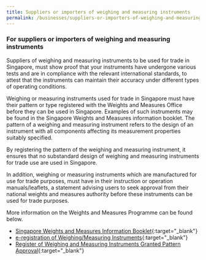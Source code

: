 ```yaml
---
title: Suppliers or importers of weighing and measuring instruments
permalink: /businesses/suppliers-or-importers-of-weighing-and-measuring-instruments
---
```

### For suppliers or importers of weighing and measuring instruments 

Suppliers of weighing and measuring instruments to be used for trade in Singapore, must show proof that your instruments have undergone various tests and are in compliance with the relevant international standards, to attest that the instruments can maintain their accuracy under different types of operating conditions. 

Weighing or measuring instruments used for trade in Singapore must have their pattern or type registered with the Weights and Measures Office before they can be used in Singapore. Examples of such instruments may be found in the Singapore Weights and Measures information booklet. The pattern of a weighing and measuring instrument refers to the design of an instrument with all components affecting its measurement properties suitably specified.

By registering the pattern of the weighing and measuring instrument, it ensures that no substandard design of weighing and measuring instruments for trade use are used in Singapore.

In addition, weighing or measuring instruments which are manufactured for use for trade purposes, must have in their instruction or operation manuals/leaflets, a statement advising users to  seek  approval  from  their  national  weights  and  measures  authority  before  these instruments can be used for trade purposes.

More information on the Weights and Measures Programme can be found below.

* [Singapore Weights and Measures Information Booklet](/files/businesses/wmo_info_booklet.pdf){:target="_blank"}
* [e-registration of Weighing/Measuring Instruments](https://www.go.gov.sg/pattern-registration){:target="_blank"}
* [Register of Weighing and Measuring Instruments Granted Pattern Approval](https://www.cpsaplus.gov.sg/Home/RegistryOfRegisteredSuppliersAndPatternApproval){:target="_blank"}